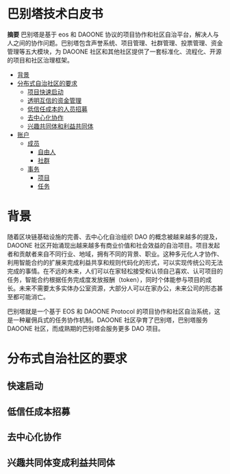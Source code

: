 # 巴别塔技术白皮书

**摘要** 
巴别塔是基于 eos 和 DAOONE 协议的项目协作和社区自治平台，解决人与人之间的协作问题。巴别塔包含声誉系统、项目管理、社群管理、投票管理、资金管理等五大模块，为 DAOONE 社区和其他社区提供了一套标准化、流程化、开源的项目和社区治理框架。

- [背景](#background)
- [分布式自治社区的要求](#requirements-for-distributed-autonomous-organization) 
  - [项目快速启动](#create)
  - [透明互信的资金管理](#finance)
  - [低信任成本的人员招募](#recruit)
  - [去中心化协作](#collaboration)
  - [兴趣共同体和利益共同体](#community-of-interests)
- [账户](#accounts)
  - [成员](#people)
    - [自由人](#person)
    - [社群](#group)
  - [事务](#things)
    - [项目](#project)
    - [任务](#task)



# 背景

随着区块链基础设施的完善、去中心化自治组织 DAO 的概念被越来越多的提及，DAOONE 社区开始涌现出越来越多有商业价值和社会效益的自治项目。项目发起者和贡献者来自不同行业、地域，拥有不同的背景、职业。这种多元化人才协作、利用智能合约的扩展来完成利益共享和规则代码化的形式，可以实现传统公司无法完成的事情。在不远的未来，人们可以在家轻松接受和认领自己喜欢、认可项目的任务，智能合约根据任务完成度发放报酬（token），同时个体能参与项目的成长。未来不需要太多实体办公室资源，大部分人可以在家办公，未来公司的形态甚至都可能消亡。

巴别塔就是一个基于 EOS 和 DAOONE Protocol 的项目协作和社区自治系统，这是一种雇佣兵式的任务协作机制。DAOONE 社区孕育了巴别塔，巴别塔服务 DAOONE 社区，而成熟期的巴别塔会服务更多 DAO 项目。

# 分布式自治社区的要求

## 快速启动

## 低信任成本招募

## 去中心化协作

## 兴趣共同体变成利益共同体

